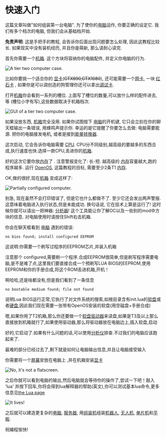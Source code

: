 # 快速入门

这篇文章叫做"如何组装第一台电脑". 为了使你的[电脑](computer.md)运作, 你要正确的设定它. 我们有多个档次的电脑, 但我们会从基础档开始.

**免责声明**: 这是手把手的教程, 会告诉你后面出现问题要怎么处理, 因此这教程比较长. 如果现实中没有装机经历, 并且你是萌新, 那么请耐心读完.

首先你需要一个[机箱](../block/case1.md). 这个方块将容纳你的电脑配件, 并定义你电脑的行为.

![A tier two computer case.](oredict:oc:case2)

比如你要挑一个适合你的 [显卡](../item/graphicsCard1.md)(~~GTX690,GTX1080~~), 还可能需要一个[网卡](../item/lanCard.md), 一块 [红石卡](../item/redstoneCard1.md) , 如果你是可以调创造的狗管理你还可以拿出[调试卡](../item/debugCard.md).

打开[机箱](../block/case1.md)你会看到一系列的槽位. 上面写了槽位的数量,可以放什么样的配件进去,等 (槽位小字有写),这些数据取决于机箱档次.

![GUI of a tier two computer case.](opencomputers:doc/img/configuration_case1.png)

如果没放东西, [机箱](../block/case1.md)完全没用. 如果你试图按下 [电脑](computer.md)的开机键, 它只会立刻在你的聊天框输出一条错误, 用蜂鸣声提示你. 幸运的是它提醒了你要怎么去做: 电脑需要能源. 把你的电脑接发电机, 或者是接到[能量转换器](../block/powerConverter.md).

这次启动, 它会告诉你电脑需要 [CPU](../item/cpu1.md). CPU分不同级别,越高级的要越多的东西合成,执行速度也快.选择一款CPU,丢进你的[机箱](../block/case1.md).

好的这次它要你放[内存](../item/ram1.md)了 . 注意警报变化了: 长-短. 越高级的 [内存](../item/ram1.md)容量越大,跑的程序越多. 运行 [OpenOS](openOS.md), 这篇教程的目标, 需要至少2条T1 [内存](../item/ram1.md).

OK,做的很好,现在[机箱](../block/case1.md) 变成这样了:

![Partially configured computer.](opencomputers:doc/img/configuration_case2.png)

别急, 现在虽然不会打印错误了, 但是它也什么都做不了. 至少它还会发出两声警报. 这意味着电脑进入执行状态,但是未能成功. 换句话说, 它在技术上算是运行了! 这时候你就可以请出一把神器: [分析器](../item/analyzer.md)! 这个工具能让你了解OC以及一些别的mod中方块的信息. 对电脑使用时请按住Shift右击机箱.

你会在聊天框看到 [电脑](computer.md) 遇到的错误:

`no bios found; install configured EEPROM`

这说明:你需要一个刷写过程序的EEPROM芯片,并装入机箱

注意那个 configured,需要刷一个程序.合成EEPROM很简单,但是刷写程序需要电脑,是不是难了点,这里我们要直接合成一个预刷写LUA BIOS的EEPROM,使用EEPROM和你的手册合成,将这个ROM丢进机箱,开机！

啊哈哈,还是啥都没有,但是我们看到了一条信息

`no bootable medium found; file not found`

说明Lua BIOS运行正常,它执行了对文件系统的搜索,如根目录含有init.lua的[软盘](../item/floppy.md)或者[硬盘](../item/hdd1.md),因此我们现在需要一张带有OpenOS安装的软盘(用空磁盘+手册合成)

嗯,如果你用了T2机箱,那么你还要做一个[软盘驱动器](../block/diskDrive.md)来读盘,如果是T3及以上那么直接放到机箱就行了,如果使用驱动器,那么将驱动器放在电脑边上,插入软盘,启动

好的,它启动了.如果有什么问题的话,可以使用[分析仪](../item/analyzer.md)排查.不过我们的电脑应该跑起来了.

最难的部分已经过去了,剩下就是如何让电脑输出信息,并且让电脑接受输入

你需要将一个[屏幕](../block/screen1.md)安放在电脑上 ,并在机箱安装[显卡](../item/graphicsCard1.md)

![No, it's not a flatscreen.](oredict:oc:screen2)

之后你就可以看到电脑的输出,然后电脑就会等待你的操作了,尝试一下吧！敲入 'lua' 并按下回车,你将会得到lua解释器的帮助(英文),你可以测试基本lua命令,更多信息见[the Lua page](lua.md)

![It lives!](opencomputers:doc/img/configuration_done.png)

之后就可以建造更复杂的[电脑](computer.md), [服务器](../item/server1.md), 用[组装机](../block/assembler.md)组装[机器人](../block/robot.md), [无人机](../item/drone.md), [单片机](../block/microcontroller.md)和[平板](../item/tablet.md).

祝编程愉快!
